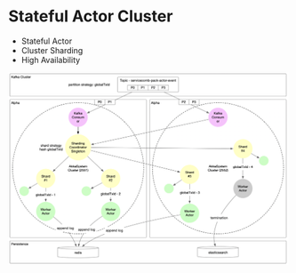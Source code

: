 # Stateful Actor Cluster

* Stateful Actor
* Cluster Sharding
* High Availability

![image-20190830135523054](assets/image-20190830135523054.png)



 